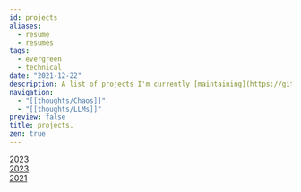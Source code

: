 ```yaml
---
id: projects
aliases:
  - resume
  - resumes
tags:
  - evergreen
  - technical
date: "2021-12-22"
description: A list of projects I'm currently [maintaining](https://github.com/aarnphm). A pdf version of this is available [here](https://aarnphm.xyz/thoughts/images/2023-resume.pdf).
navigation:
  - "[[thoughts/Chaos]]"
  - "[[thoughts/LLMs]]"
preview: false
title: projects.
zen: true
---
```


<div class="project-lists">
  <a href="https://github.com/bentoml/openllm" target="_blank" rel="noopener noreferrer" class="project-item">
    <span class="title" data-title='openllm'></span>
    <span class="description" data-description='openllm'></span>
    <div class="divider"></div>
    <div class="year">2023</div>
  </a>
  <a href="https://bentoml.com" target="_blank" rel="noopener noreferrer" class="project-item">
    <span class="title" data-title='bentoml'></span>
    <span class="description" data-description='bentoml'></span>
    <div class="divider"></div>
    <div class="year">2023</div>
  </a>
  <a href="https://devpost.com/software/twogether" target="_blank" rel="noopener noreferrer" class="project-item">
    <span class="title" data-title='onw'></span>
    <span class="description" data-description='onw'></span>
    <div class="divider"></div>
    <div class="year">2021</div>
  </a>
</div>

<!-- ## OpenLLM -- Serve, fine-tune and deploy [[thoughts/LLMs|LLMs]] in production -->
<!-- An open-source platform designed to facilitate deployment and operations of [[thoughts/large models|large language models]]. You can use OpenLLM to run inference on any open-weights LLMs, deploy on cloud or on-premise, provide a stress-free infrastructure to build your applications. It supports all SOTA LLMs (Llama 2, Mistral, Mixtral, etc.), provides an OpenAI-compatible APIs, integrations with upstream tools such as [Hugging Face](https://huggingface.co), LangChain, LlamaIndex, etc. It also include supports for running multiple [[thoughts/Low-rank adapters|LoRA]] layers, optimisation techniques such as [[thoughts/quantization|Quantization]], [[thoughts/Continuous batching]], streaming through server-sent events (SSE). -->
<!---->
<!-- Built on top of [BentoML](https://bentoml.com/), [PyTorch](https://pytorch.org/), [transformers](https://github.com/huggingface/transformers) -->
<!---->
<!-- [GitHub](https://github.com/bentoml/openllm) -->

<!-- ## BentoML -- Build Production-grade AI Application -->
<!-- BentoML is a framework that simplifies [[thoughts/Machine learning|machine learning]] model deployment and provides a faster way to ship your model to production. Supports a variety of use cases, from classical ML to [[thoughts/LLMs]], diffusions models. -->
<!---->
<!-- Built using Python, [[thoughts/BuildKit|BuildKit]], gRPC -->
<!---->
<!-- [GitHub](https://github.com/bentoml/bentoml), [Documentation](https://docs.bentoml.com) -->

<!-- ## onw -- A real-time navigation tools for safer commute -->
<!-- [onw](https://github.com/tiproad/omw) is a real-time navigation tool that enables users to safely commute to their destination with greater peace of mind. We implemented features such as route optimization, heat map visualization to identify hot zones, peer notification system. Implemented a simple Gaussian Mixture Model to find the safest path between different locations, trained on past assault data provided by Toronto Police Department. -->
<!---->
<!-- Awarded: Finalists at [Hack the North 2021](https://devpost.com/software/twogether). -->
<!---->
<!-- Built using AWS Fargate, React Native, TypeScript, GraphQL, Apache Spark MLlib, Google Maps API -->
<!---->
<!-- [GitHub](https://github.com/tiproad/omw), [devpost](https://devpost.com/software/twogether) -->
